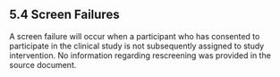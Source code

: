## 5.4 Screen Failures

A screen failure will occur when a participant who has consented to participate in the clinical
study is not subsequently assigned to study intervention. No information regarding rescreening
was provided in the source document.